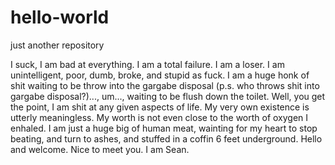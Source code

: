 # hello-world
just another repository

I suck, I am bad at everything. I am a total failure. I am a loser. I am unintelligent, poor, dumb, broke, and stupid as fuck. I am a huge honk of shit waiting to be throw into the gargabe disposal (p.s. who throws shit into gargabe disposal?)..., um..., waiting to be flush down the toilet. Well, you get the point, I am shit at any given aspects of life. My very own existence is utterly meaningless. My worth is not even close to the worth of oxygen I enhaled. I am just a huge big of human meat, wainting for my heart to stop beating, and turn to ashes, and stuffed in a coffin 6 feet underground. Hello and welcome. Nice to meet you. I am Sean.
